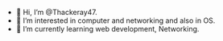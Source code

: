 - 👋 Hi, I’m @Thackeray47.
- 👀 I’m interested in computer and networking and also in OS.
- 🌱 I’m currently learning web development, Networking.

<!---
Thackeray47/Thackeray47 is a ✨ special ✨ repository because its `README.md` (this file) appears on your GitHub profile.
You can click the Preview link to take a look at your changes.
--->
